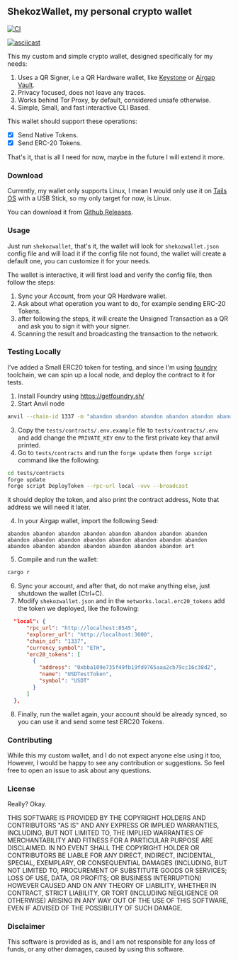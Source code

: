## ShekozWallet, my personal crypto wallet

[![CI](https://github.com/shekohex/wallet/actions/workflows/ci.yml/badge.svg)](https://github.com/shekohex/wallet/actions/workflows/ci.yml)

[![asciicast](https://asciinema.org/a/541694.svg)](https://asciinema.org/a/541694)

This my custom and simple crypto wallet, designed specifically for my needs:

1. Uses a QR Signer, i.e a QR Hardware wallet, like [Keystone](https://keyst.one/) or [Airgap Vault](https://airgap.it/offline-device/).
2. Privacy focused, does not leave any traces.
3. Works behind Tor Proxy, by default, considered unsafe otherwise.
4. Simple, Small, and fast interactive CLI Based.

This wallet should support these operations:

- [x] Send Native Tokens.
- [x] Send ERC-20 Tokens.

That's it, that is all I need for now, maybe in the future I will extend it more.

### Download

Currently, my wallet only supports Linux, I mean I would only use it on [Tails OS](https://tails.boum.org/) with a USB Stick, so
my only target for now, is Linux.

You can download it from [Github Releases](https://github.com/shekohex/wallet/releases/latest).

### Usage

Just run `shekozwallet`, that's it, the wallet will look for `shekozwallet.json` config file and will load it
if the config file not found, the wallet will create a default one, you can customize it for your needs.

The wallet is interactive, it will first load and verify the config file, then follow the steps:

1. Sync your Account, from your QR Hardware wallet.
2. Ask about what operation you want to do, for example sending ERC-20 Tokens.
3. after following the steps, it will create the Unsigned Transaction as a QR and ask you to sign it with your signer.
4. Scanning the result and broadcasting the transaction to the network.

### Testing Locally

I've added a Small ERC20 token for testing, and since I'm using [foundry](https://github.com/foundry-rs/foundry) toolchain, we can spin up a local node, and deploy the contract
to it for tests.

1. Install Foundry using https://getfoundry.sh/
2. Start Anvil node

```bash
anvil --chain-id 1337 -m "abandon abandon abandon abandon abandon abandon abandon abandon abandon abandon abandon abandon abandon abandon abandon abandon abandon abandon abandon abandon abandon abandon abandon art"
```

3. Copy the `tests/contracts/.env.example` file to `tests/contracts/.env` and add change the `PRIVATE_KEY` env to the first private key that anvil printed.
4. Go to `tests/contracts` and run the `forge update` then `forge script` command like the following:

```bash
cd tests/contracts
forge update
forge script DeployToken --rpc-url local -vvv --broadcast
```

it should deploy the token, and also print the contract address, Note that address we will need it later.

4. In your Airgap wallet, import the following Seed:

```
abandon abandon abandon abandon abandon abandon abandon abandon abandon abandon abandon abandon abandon abandon abandon abandon abandon abandon abandon abandon abandon abandon abandon art
```

5. Compile and run the wallet:

```bash
cargo r
```

6. Sync your account, and after that, do not make anything else, just shutdown the wallet (Ctrl+C).
7. Modify `shekozwallet.json` and in the `networks.local.erc20_tokens` add the token we deployed, like the following:

```json
  "local": {
      "rpc_url": "http://localhost:8545",
      "explorer_url": "http://localhost:3000",
      "chain_id": "1337",
      "currency_symbol": "ETH",
      "erc20_tokens": [
        {
          "address": "0xbba109e735f49fb19fd9765aaa2cb79cc16c38d2",
          "name": "USDTestToken",
          "symbol": "USDT"
        }
      ]
  },
```

8. Finally, run the wallet again, your account should be already synced, so you can use it and send some test ERC20 Tokens.

### Contributing

While this my custom wallet, and I do not expect anyone else using it too, However, I would be happy to see any contribution or suggestions. So feel free to open an issue to ask about any questions.

### License

Really? Okay.

THIS SOFTWARE IS PROVIDED BY THE COPYRIGHT HOLDERS AND CONTRIBUTORS "AS IS" AND ANY EXPRESS OR IMPLIED WARRANTIES, INCLUDING, BUT NOT LIMITED TO, THE IMPLIED WARRANTIES OF MERCHANTABILITY AND FITNESS FOR A PARTICULAR PURPOSE ARE DISCLAIMED. IN NO EVENT SHALL THE COPYRIGHT HOLDER OR CONTRIBUTORS BE LIABLE FOR ANY DIRECT, INDIRECT, INCIDENTAL, SPECIAL, EXEMPLARY, OR CONSEQUENTIAL DAMAGES (INCLUDING, BUT NOT LIMITED TO, PROCUREMENT OF SUBSTITUTE GOODS OR SERVICES; LOSS OF USE, DATA, OR PROFITS; OR BUSINESS INTERRUPTION) HOWEVER CAUSED AND ON ANY THEORY OF LIABILITY, WHETHER IN CONTRACT, STRICT LIABILITY, OR TORT (INCLUDING NEGLIGENCE OR OTHERWISE) ARISING IN ANY WAY OUT OF THE USE OF THIS SOFTWARE, EVEN IF ADVISED OF THE POSSIBILITY OF SUCH DAMAGE.

### Disclaimer

This software is provided as is, and I am not responsible for any loss of funds, or any other damages, caused by using this software.
